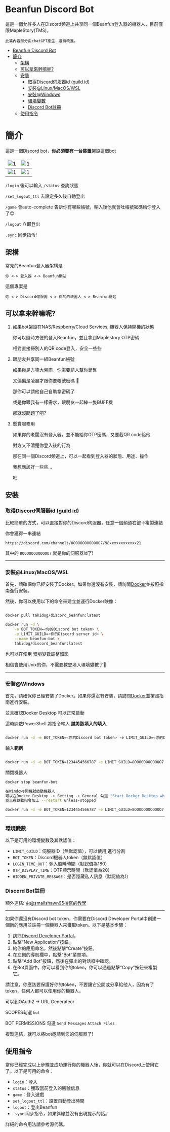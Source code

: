 # Beanfun Discord Bot

這是一個允許多人在Discord頻道上共享同一個Beanfun登入器的機器人，目前僅限MapleStory(TMS)。

`此篇內容部分由chatGPT產生，還待改進。`

<!--ts-->
* [Beanfun Discord Bot](#beanfun-discord-bot)
* [簡介](#簡介)
   * [架構](#架構)
   * [可以拿來幹嘛呢?](#可以拿來幹嘛呢)
   * [安裝](#安裝)
      * [取得Discord伺服器id (guild id)](#取得discord伺服器id-guild-id)
      * [安裝@Linux/MacOS/WSL](#安裝linuxmacoswsl)
      * [安裝@Windows](#安裝windows)
      * [環境變數](#環境變數)
      * [Discord Bot註冊](#discord-bot註冊)
   * [使用指令](#使用指令)

<!-- Created by https://github.com/ekalinin/github-markdown-toc -->
<!-- Added by: takidog, at: Wed Jul 12 18:17:40 CST 2023 -->

<!--te-->

# 簡介

這是一個Discord bot，**你必須要有一台裝置**架設這個bot

| ![1](docs/img/1.png) | ![1](docs/img/4.png) |
| -------------------- | -------------------- |
| ![1](docs/img/3.png) | ![1](docs/img/2.png) |

`/login` 後可以輸入 `/status` 查詢狀態

`/set_logout_ttl` 去設定多久後自動登出

`/game` 會auto-complete 告訴你有哪些帳號，輸入後他就會吐帳號密碼給你登入了😊

`/logout` 立即登出

`.sync` 同步指令!

## 架構

常見的Beanfun登入器架構是
```
你 <-> 登入器 <-> Beanfun網站
```
這個專案是
```
你 <-> Discord伺服器 <-> 你的的機器人 <-> Beanfun網站
```

## 可以拿來幹嘛呢?

1. 如果bot架設在NAS/Respberry/Cloud Services, 機器人保持開機的狀態

    你可以隨時方便的登入Beanfun，並且拿到Maplestory OTP密碼

    相對直接掃別人的QR code登入，安全一些些

2. 跟朋友共享同一組Beanfun帳號

    如果你是方塊大盤商，你需要請人幫你銷售

    又偏偏是凌晨才跟你要帳號密碼 🥲
    
    那你可以請他自己自助拿密碼了

    或是你跟我有一樣需求，跟朋友一起練一隻BUFF機
    
    那就沒問題了吧?

3. 懸賞服務用
    
    如果你的老闆沒有登入器，並不能給你OTP密碼，又要截QR code給他
    
    對方又不清楚你登入後的行為
    
    那在同一個Discord頻道上，可以一起看到登入器的狀態、用途、操作
    
    我想應該好一些些...
    
    吧


## 安裝

### 取得Discord伺服器id (guild id)

比較簡單的方式，可以直接對你的Discord伺服器，任意一個頻道右鍵->複製連結

你會獲得一串連結

`https://discord.com/channels/8OOOOOOOOOOOO7/98xxxxxxxxxxxx21`

其中的 `8OOOOOOOOOOOO7` 就是你的伺服器id了!

---

### 安裝@Linux/MacOS/WSL

首先，請確保你已經安裝了Docker。如果你還沒有安裝，請訪問[Docker](https://www.docker.com/)並按照指南進行安裝。

然後，你可以使用以下的命令來建立並運行Docker映像：

```bash

docker pull takidog/discord_beanfun:latest

docker run -d \
    -e BOT_TOKEN=<你的Discord bot token> \
    -e LIMIT_GUILD=<你的Discord server id> \
    --name beanfun-bot \
    takidog/discord_beanfun:latest

```

也可以在使用 [環境變數](#環境變數)調整細節

相信會使用Unix的你，不需要教您填入環境變數了🐙

---

### 安裝@Windows


首先，請確保你已經安裝了Docker。如果你還沒有安裝，請訪問[Docker](https://www.docker.com/)並按照指南進行安裝。

並且確認Docker Desktop 可以正常啟動

這時開啟PowerShell 將指令輸入 **請將該填入的填入**

```bash

docker run -d -e BOT_TOKEN=<你的Discord bot token> -e LIMIT_GUILD=<你的Discord server id> --name beanfun-bot takidog/discord_beanfun:latest
```

輸入**範例**
```bash

docker run -d -e BOT_TOKEN=1234454566787 -e LIMIT_GUILD=8OOOOOOOOOOOO7 --name beanfun-bot takidog/discord_beanfun:latest

```

關閉機器人
```bash
docker stop beanfun-bot
```


```bash
在Windows開機就啟動機器人
可以在Docker Desktop -> Setting -> General 勾選 "Start Docker Desktop when you log in"
並且在啟動指令加上 --restart unless-stopped

docker run -d -e BOT_TOKEN=1234454566787 -e LIMIT_GUILD=8OOOOOOOOOOOO7 --name beanfun-bot --restart unless-stopped takidog/discord_beanfun:latest

```

---

### 環境變數

以下是可用的環境變數及其默認值：

- `LIMIT_GUILD`：伺服器ID（無默認值），可以使用,進行分割
- `BOT_TOKEN`：Discord機器人token（無默認值）
- `LOGIN_TIME_OUT`：登入超時時間（默認值為180）
- `OTP_DISPLAY_TIME`：OTP顯示時間（默認值為20）
- `HIDDEN_PRIVATE_MESSAGE`：是否隱藏私人訊息（默認值為1）

### Discord Bot註冊

額外連結: [由@smallshawn95撰寫的教學](https://hackmd.io/@smallshawn95/python_discord_bot_base)

---

如果你還沒有Discord bot token，你需要在Discord Developer Portal中創建一個新的應用並註冊一個機器人來獲取token。以下是基本步驟：

1. 訪問[Discord Developer Portal](https://discord.com/developers/applications)。
2. 點擊“New Application”按鈕。
3. 給你的應用命名，然後點擊“Create”按鈕。
4. 在左側的導航欄中，點擊“Bot”菜單項。
5. 點擊“Add Bot”按鈕，然後在彈出的對話框中確認。
6. 在Bot頁面中，你可以看到你的token，你可以通過點擊“Copy”按鈕來複製它。

請注意，你應該要保護好你的token，不要讓它公開或分享給他人，因為有了token，任何人都可以使用你的機器人。

可以到OAuth2 -> URL Generateor

SCOPES勾選 `bot`

BOT PERMISSIONS 勾選 `Send Messages` `Attach Files`

複製連結，就可以將bot邀請到您的伺服器了!


## 使用指令

當你已經完成以上步驟並成功運行你的機器人後，你就可以在Discord上使用它了。以下是可用的命令：

- `login`：登入
- `status`：獲取當前登入的賬號信息
- `game`：登入遊戲
- `set_logout_ttl`：設置自動登出時間
- `logout`：登出Beanfun
- `.sync` 同步指令，如果斜線並沒有出現提示的話。

詳細的命令用法請參考源代碼。



